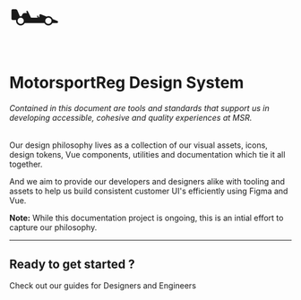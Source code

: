<script setup>
  import { MSRDocNavCardsRow, MSRDocNavCards } from '../../../index';
</script>

<span style="font-size: 72px">🏎️ </span>

# MotorsportReg Design System

###### Contained in this document are tools and standards that support us in developing accessible, cohesive and quality experiences at MSR.

Our design philosophy lives as a collection of our visual assets, icons, design tokens, Vue components, utilities and documentation which tie it all together.

And we aim to provide our developers and designers alike with tooling and assets to help us build consistent customer UI's efficiently using Figma and Vue.

<strong>Note:</strong> While this documentation project is ongoing, this is an intial effort to capture our philosophy.

---

## Ready to get started ?

Check out our guides for Designers and Engineers

<MSRDocNavCardsRow column="2">
<MSRDocNavCards title="Designers" href="../../designer/doc">
<template #content>Understand our design foundations</template>
</MSRDocNavCards>
<MSRDocNavCards title="Developers" href="../../developer/doc">
<template #content>Resources in code for web</template>
</MSRDocNavCards>
</MSRDocNavCardsRow>
